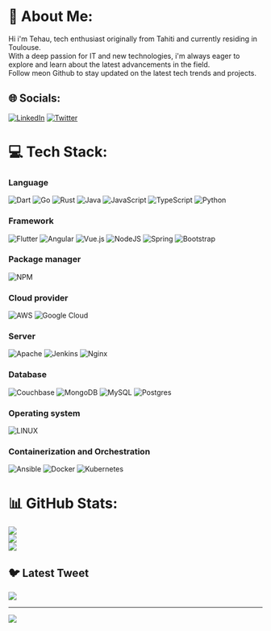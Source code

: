 # 💫 About Me:
Hi i'm Tehau, tech enthusiast originally from Tahiti and currently residing in Toulouse. <br>With a deep passion for IT and new technologies, i'm always eager to explore and learn about the latest advancements in the field. <br>Follow meon Github to stay updated on the latest tech trends and projects.


## 🌐 Socials:
[![LinkedIn](https://img.shields.io/badge/LinkedIn-%230077B5.svg?logo=linkedin&logoColor=white)](https://linkedin.com/in/tehau-tsing-76948783) 
[![Twitter](https://img.shields.io/badge/Twitter-%231DA1F2.svg?logo=Twitter&logoColor=white)](https://twitter.com/Tehau_pf) 

# 💻 Tech Stack:

### Language 
![Dart](https://img.shields.io/badge/dart-%230175C2.svg?style=for-the-badge&logo=dart&logoColor=white) 
![Go](https://img.shields.io/badge/go-%2300ADD8.svg?style=for-the-badge&logo=go&logoColor=white) 
![Rust](https://img.shields.io/badge/rust-%23000000.svg?style=for-the-badge&logo=rust&logoColor=white) 
![Java](https://img.shields.io/badge/java-%23ED8B00.svg?style=for-the-badge&logo=java&logoColor=white) 
![JavaScript](https://img.shields.io/badge/javascript-%23323330.svg?style=for-the-badge&logo=javascript&logoColor=%23F7DF1E) 
![TypeScript](https://img.shields.io/badge/typescript-%23007ACC.svg?style=for-the-badge&logo=typescript&logoColor=white) 
![Python](https://img.shields.io/badge/python-3670A0?style=for-the-badge&logo=python&logoColor=ffdd54) 

### Framework
![Flutter](https://img.shields.io/badge/Flutter-%2302569B.svg?style=for-the-badge&logo=Flutter&logoColor=white) 
![Angular](https://img.shields.io/badge/angular-%23DD0031.svg?style=for-the-badge&logo=angular&logoColor=white) 
![Vue.js](https://img.shields.io/badge/vuejs-%2335495e.svg?style=for-the-badge&logo=vuedotjs&logoColor=%234FC08D)
![NodeJS](https://img.shields.io/badge/node.js-6DA55F?style=for-the-badge&logo=node.js&logoColor=white) 
![Spring](https://img.shields.io/badge/spring-%236DB33F.svg?style=for-the-badge&logo=spring&logoColor=white) 
![Bootstrap](https://img.shields.io/badge/bootstrap-%23563D7C.svg?style=for-the-badge&logo=bootstrap&logoColor=white) 

### Package manager
![NPM](https://img.shields.io/badge/NPM-%23000000.svg?style=for-the-badge&logo=npm&logoColor=white) 

### Cloud provider
![AWS](https://img.shields.io/badge/AWS-%23FF9900.svg?style=for-the-badge&logo=amazon-aws&logoColor=white) 
![Google Cloud](https://img.shields.io/badge/Google%20Cloud-%234285F4.svg?style=for-the-badge&logo=google-cloud&logoColor=white) 

### Server
![Apache](https://img.shields.io/badge/apache-%23D42029.svg?style=for-the-badge&logo=apache&logoColor=white) 
![Jenkins](https://img.shields.io/badge/jenkins-%232C5263.svg?style=for-the-badge&logo=jenkins&logoColor=white) 
![Nginx](https://img.shields.io/badge/nginx-%23009639.svg?style=for-the-badge&logo=nginx&logoColor=white) 

### Database
![Couchbase](https://img.shields.io/badge/Couchbase-EA2328?style=for-the-badge&logo=couchbase&logoColor=white) 
![MongoDB](https://img.shields.io/badge/MongoDB-%234ea94b.svg?style=for-the-badge&logo=mongodb&logoColor=white) 
![MySQL](https://img.shields.io/badge/mysql-%2300f.svg?style=for-the-badge&logo=mysql&logoColor=white) 
![Postgres](https://img.shields.io/badge/postgres-%23316192.svg?style=for-the-badge&logo=postgresql&logoColor=white) 

### Operating system
![LINUX](https://img.shields.io/badge/Linux-FCC624?style=for-the-badge&logo=linux&logoColor=black) 

### Containerization and Orchestration
![Ansible](https://img.shields.io/badge/ansible-%231A1918.svg?style=for-the-badge&logo=ansible&logoColor=white) 
![Docker](https://img.shields.io/badge/docker-%230db7ed.svg?style=for-the-badge&logo=docker&logoColor=white) 
![Kubernetes](https://img.shields.io/badge/kubernetes-%23326ce5.svg?style=for-the-badge&logo=kubernetes&logoColor=white)

# 📊 GitHub Stats:
![](https://github-readme-stats.vercel.app/api?username=Tehau&theme=dark&hide_border=false&include_all_commits=false&count_private=false)<br/>
![](https://github-readme-streak-stats.herokuapp.com/?user=Tehau&theme=dark&hide_border=false)<br/>
![](https://github-readme-stats.vercel.app/api/top-langs/?username=Tehau&theme=dark&hide_border=false&include_all_commits=false&count_private=false&layout=compact)

## 🐦 Latest Tweet
[![](https://gtce.itsvg.in/api?username=Tehau_pf)](https://github.com/VishwaGauravIn/github-twitter-card-embed)

---
[![](https://visitcount.itsvg.in/api?id=Tehau&icon=0&color=0)](https://visitcount.itsvg.in)

<!-- Proudly created with GPRM ( https://gprm.itsvg.in ) -->
